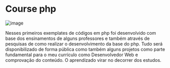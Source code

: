# Course php

![image](https://user-images.githubusercontent.com/17755195/181404907-23c322f5-94cc-419c-87d6-e1e056b12fab.png)

Nesses primeiros exemplates de códigos em php foi desenvolvido  com base dos ensinamentos de alguns professores e também através de pesquisas de como realizar o desenvolvimento da base do php.  Tudo será disponibilizado de forma pública como também alguns projetos como parte fundamental para o meu currículo como Desenvolvedor Web e comprovação do conteúdo. O aprendizado virar no decorrer dos estudos.
